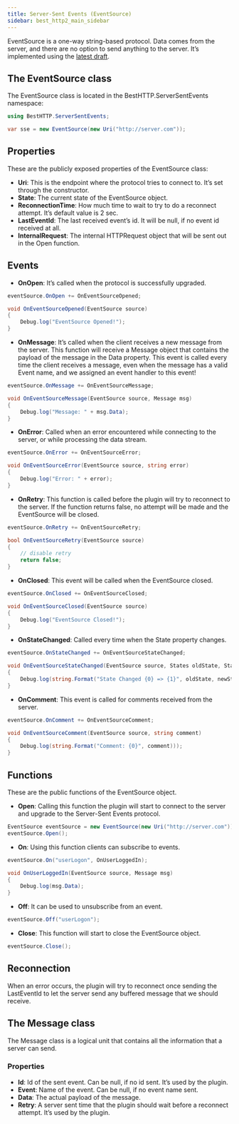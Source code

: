 ```yaml
---
title: Server-Sent Events (EventSource)
sidebar: best_http2_main_sidebar
---
```


EventSource is a one-way string-based protocol. Data comes from the server, and there are no option to send anything to the server. It’s implemented using the [latest draft](http://www.w3.org/TR/eventsource/).

## The EventSource class

The EventSource class is located in the BestHTTP.ServerSentEvents namespace:

```csharp
using BestHTTP.ServerSentEvents;

var sse = new EventSource(new Uri("http://server.com"));
```

## Properties

These are the publicly exposed properties of the EventSource class:

- **Uri**: This is the endpoint where the protocol tries to connect to. It’s set through the constructor.
- **State**: The current state of the EventSource object.
- **ReconnectionTime**: How much time to wait to try to do a reconnect attempt. It’s default value is 2 sec.
- **LastEventId**: The last received event’s id. It will be null, if no event id received at all.
- **InternalRequest**: The internal HTTPRequest object that will be sent out in the Open function.

## Events

- **OnOpen**: It’s called when the protocol is successfully upgraded.

```csharp
eventSource.OnOpen += OnEventSourceOpened;

void OnEventSourceOpened(EventSource source)
{
	Debug.log("EventSource Opened!");
}
```

- **OnMessage**: It’s called when the client receives a new message from the server. This function will receive a Message object that contains the payload of the message in the Data property. This event is called every time the client receives a message, even when the message has a valid Event name, and we assigned an event handler to this event!

```csharp
eventSource.OnMessage += OnEventSourceMessage;

void OnEventSourceMessage(EventSource source, Message msg)
{
	Debug.log("Message: " + msg.Data);
}
```

- **OnError**: Called when an error encountered while connecting to the server, or while processing the data stream.

```csharp
eventSource.OnError += OnEventSourceError;

void OnEventSourceError(EventSource source, string error)
{
	Debug.log("Error: " + error);
}
```

- **OnRetry**: This function is called before the plugin will try to reconnect to the server. If the function returns false, no attempt will be made and the EventSource will be closed.

```csharp
eventSource.OnRetry += OnEventSourceRetry;

bool OnEventSourceRetry(EventSource source)
{
	// disable retry
	return false;
}
```

- **OnClosed**: This event will be called when the EventSource closed.

```csharp
eventSource.OnClosed += OnEventSourceClosed;

void OnEventSourceClosed(EventSource source)
{
	Debug.log("EventSource Closed!");
}
```

- **OnStateChanged**: Called every time when the State property changes.

```csharp
eventSource.OnStateChanged += OnEventSourceStateChanged;

void OnEventSourceStateChanged(EventSource source, States oldState, States newState)
{
	Debug.log(string.Format("State Changed {0} => {1}", oldState, newState)));
}
```

- **OnComment**: This event is called for comments received from the server.

```csharp
eventSource.OnComment += OnEventSourceComment;

void OnEventSourceComment(EventSource source, string comment)
{
	Debug.log(string.Format("Comment: {0}", comment)));
}
```

## Functions

These are the public functions of the EventSource object.

- **Open**: Calling this function the plugin will start to connect to the server and upgrade to the Server-Sent Events protocol.

```csharp
EventSource eventSource = new EventSource(new Uri("http://server.com"));
eventSource.Open();
```

- **On**: Using this function clients can subscribe to events.

```csharp
eventSource.On("userLogon", OnUserLoggedIn);

void OnUserLoggedIn(EventSource source, Message msg)
{
	Debug.log(msg.Data);
}
```

- **Off**: It can be used to unsubscribe from an event.

```csharp
eventSource.Off("userLogon");
```

- **Close**: This function will start to close the EventSource object.

```csharp
eventSource.Close();
```

## Reconnection

When an error occurs, the plugin will try to reconnect once sending the LastEventId to let the server send any buffered message that we should receive.

## The Message class

The Message class is a logical unit that contains all the information that a server can send.

### Properties

- **Id**: Id of the sent event. Can be null, if no id sent. It’s used by the plugin.
- **Event**: Name of the event. Can be null, if no event name sent.
- **Data**: The actual payload of the message.
- **Retry**: A server sent time that the plugin should wait before a reconnect attempt. It’s used by the plugin.